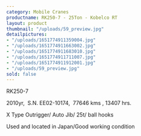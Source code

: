 ```yaml
---
category: Mobile Cranes
productname: RK250-7 - 25Ton - Kobelco RT
layout: product
thumbnail: "/uploads/59_preview.jpg"
detailpictures:
- "/uploads/1651774911359004.jpg"
- "/uploads/1651774911663002.jpg"
- "/uploads/1651774911683010.jpg"
- "/uploads/1651774911711007.jpg"
- "/uploads/1651774911912001.jpg"
- "/uploads/59_preview.jpg"
sold: false
---
```


RK250-7

2010yr,  S.N. EE02-10174,  77646 kms , 13407 hrs.

X Type Outrigger/ Auto Jib/ 25t/ ball hooks

Used and located in Japan/Good working condition




